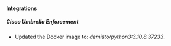 #### Integrations
##### Cisco Umbrella Enforcement
- Updated the Docker image to: *demisto/python3:3.10.8.37233*.
